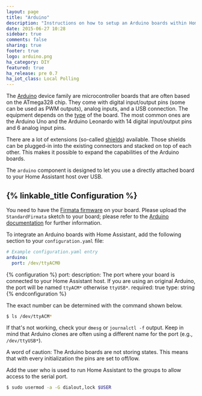 ```yaml
---
layout: page
title: "Arduino"
description: "Instructions on how to setup an Arduino boards within Home Assistant."
date: 2015-06-27 10:28
sidebar: true
comments: false
sharing: true
footer: true
logo: arduino.png
ha_category: DIY
featured: true
ha_release: pre 0.7
ha_iot_class: Local Polling
---
```


The [Arduino](https://www.arduino.cc/) device family are microcontroller boards that are often based on the ATmega328 chip. They come with digital input/output pins (some can be used as PWM outputs), analog inputs, and a USB connection.
The equipment depends on the [type](https://www.arduino.cc/en/Main/Products) of the board. The most common ones are the Arduino Uno and the Arduino Leonardo with 14 digital input/output pins and 6 analog input pins.

There are a lot of extensions (so-called [shields](https://www.arduino.cc/en/Main/ArduinoShields)) available. Those shields can be plugged-in into the existing connectors and stacked on top of each other. This makes it possible to expand the capabilities of the Arduino boards.

The `arduino` component is designed to let you use a directly attached board to your Home Assistant host over USB.

## {% linkable_title Configuration %}

You need to have the [Firmata firmware](https://github.com/firmata/) on your board. Please upload the `StandardFirmata` sketch to your board; please refer to the [Arduino documentation](https://www.arduino.cc/en/Main/Howto) for further information.

To integrate an Arduino boards with Home Assistant, add the following section to your `configuration.yaml` file:

```yaml
# Example configuration.yaml entry
arduino:
  port: /dev/ttyACM0
```

{% configuration %}
port:
  description: The port where your board is connected to your Home Assistant host. If you are using an original Arduino, the port will be named `ttyACM*` otherwise `ttyUSB*`.
  required: true
  type: string
{% endconfiguration %}

The exact number can be determined with the command shown below.

```bash
$ ls /dev/ttyACM*
```

If that's not working, check your `dmesg` or `journalctl -f` output. Keep in mind that Arduino clones are often using a different name for the port (e.g., `/dev/ttyUSB*`).

<p class='note warning'>
A word of caution: The Arduino boards are not storing states. This means that with every initialization the pins are set to off/low.
</p>

Add the user who is used to run Home Assistant to the groups to allow access to the serial port.

```bash
$ sudo usermod -a -G dialout,lock $USER
```

